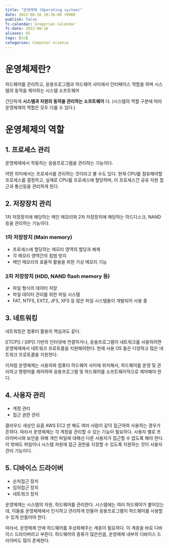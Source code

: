 ```yaml
---
title: "운영체제 (Operating system)"
date: 2022-08-16 10:36:00 +0900
publish: false
fc-calendar: Gregorian Calendar
fc-date: 2022-08-16
aliases: OS
tags: [os]
categories: Computer science
---
```


# 운영체제란?

하드웨어를 관리하고, 응용프로그램과 하드웨어 사이에서 인터페이스 역할을 하며 시스템의 동작을 제어하는 시스템 소프트웨어

간단하게 **시스템과 자원의 동작을 관리하는 소프트웨어** 다. (시스템의 역할 구분에 따라 운영체제의 역할은 모두 다를 수 있다.)

# 운영체제의 역할

## 1. 프로세스 관리

운영체제에서 작동하는 응용프로그램을 관리하는 기능이다.

어떤 의미에서는 프로세서를 관리하는 것이라고 볼 수도 있다. 현재 CPU를 점유해야할 프로세스를 결정하고, 실제로 CPU를 프로세스에 할당하며, 이 프로세스간 공유 자원 접근과 통신등을 관리하게 된다.

## 2. 저장장치 관리

1차 저장장치에 해당하는 메인 메모리와 2차 저장장치에 해당하는 하드디스크, NAND 등을 관리하는 기능이다.

### 1차 저장장치 (Main memory)

- 프로세스에 할당하는 메모리 영역의 할당과 해제
- 각 메모리 영역간의 침범 방지
- 메인 메모리의 효율적 활용을 위한 가상 메모리 기능

### 2차 저장장치 (HDD, NAND flash memory 등)

- 파일 형식의 데이터 저장
- 파일 데이터 관리를 위한 파일 시스템
- FAT, NTFS, EXT2, JFS, XFS 등 많은 파일 시스템들이 개발되어 사용 중

## 3. 네트워킹

네트워킹은 컴퓨터 활용의 핵심과도 같다.

[[TCP]] / [[IP]] 기반의 인터넷에 연결하거나, 응용프로그램이 네트워크를 사용하려면 운영체제에서 네트워크 프로토콜을 지원해야한다. 현재 사용 OS 들은 다양하고 많은 네트워크 프로토콜을 지원한다.

이처럼 운영체제는 사용자와 컴퓨터 하드웨어 사이에 위치해서, 하드웨어를 운영 및 관리하고 명령어를 제어하여 응용프로그램 및 하드웨어를 소프트웨어적으로 제어해야 한다.

## 4. 사용자 관리

- 계정 관리
- 접근 권한 관리

클라우드 세상인 요즘 AWS EC2 만 해도 여러 사람이 같이 접근하여 사용하는 경우가 흔하다. 따라서 운영체제는 각 계정을 관리할 수 있는 기능이 필요하다. 사용자 별로 프라이버시와 보안을 위해 개인 파일에 대해선 다른 사용자가 접근할 수 없도록 해야 한다. 이 밖에도 파일이나 시스템 자원에 접근 권한을 지정할 수 있도록 지원하는 것이 사용자 관리 기능이다.

## 5. 디바이스 드라이버

- 순차접근 장치
- 임의접근 장치
- 네트워크 장치

운영체제는 시스템의 자원, 하드웨어를 관리한다. 시스템에는 여러 하드웨어가 붙어있는데, 이들을 운영체제에서 인식하고 관리하게 만들어 응용프로그램이 하드웨어를 사용할 수 있게 만들어야 한다.

따라서, 운영체제 안에 하드웨어를 추상화해주는 계층이 필요하다. 이 계층을 바로 디바이스 드라이버라고 부른다. 하드웨어의 종류가 많은만큼, 운영체제 내부의 디바이스 드라이버도 많이 존재한다.
